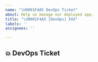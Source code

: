 ```yaml
---
name: "\U0001F4A5 DevOps Ticket"
about: Help us manage our deployed app.
title: "\U0001F4A5 [DevOps] XXX"
labels: ''
assignees: ''

---
```


## 💥 DevOps Ticket
<!-- Describe your issue in detail. Include screenshots if needed. Give us as much information as possible. Use a clear and concise description of what the problem is.-->
